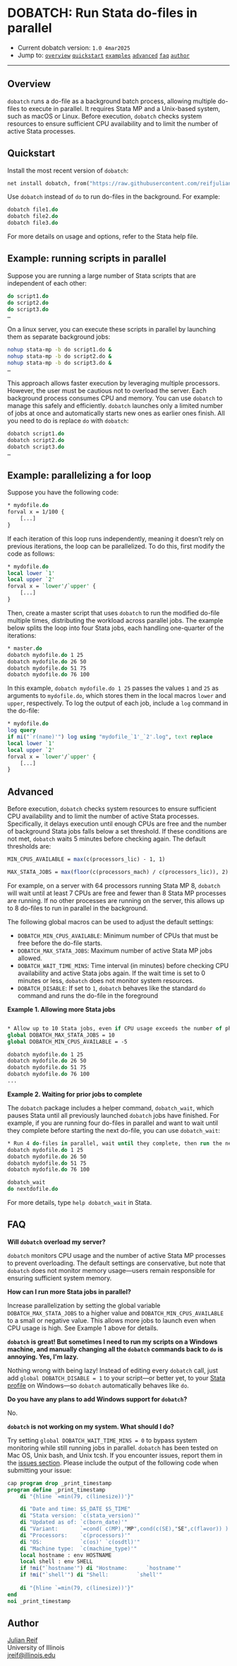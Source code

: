 # DOBATCH: Run Stata do-files in parallel

- Current dobatch version: `1.0 4mar2025`
- Jump to:  [`overview`](#overview) [`quickstart`](#quickstart) [`examples`](#example-running-scripts-in-parallel)
 [`advanced`](#advanced)  [`faq`](#faq) [`author`](#author)

-----------

## Overview

`dobatch` runs a do-file as a background batch process, allowing multiple do-files to execute in parallel. It requires Stata MP and a Unix-based system, such as macOS or Linux. Before execution, `dobatch` checks system resources to ensure sufficient CPU availability and to limit the number of active Stata processes.

## Quickstart

Install the most recent version of `dobatch`:
```stata
net install dobatch, from("https://raw.githubusercontent.com/reifjulian/dobatch/master") replace
```

Use `dobatch` instead of `do` to run do-files in the background. For example:
```stata
dobatch file1.do
dobatch file2.do
dobatch file3.do
```

For more details on usage and options, refer to the Stata help file.

## Example: running scripts in parallel

Suppose you are running a large number of Stata scripts that are independent of each other:
```stata
do script1.do
do script2.do
do script3.do
…
```

On a linux server, you can execute these scripts in parallel by launching them as separate background jobs:
```bash
nohup stata-mp -b do script1.do &
nohup stata-mp -b do script2.do &
nohup stata-mp -b do script3.do &
…
```

This approach allows faster execution by leveraging multiple processors. However, the user must be cautious not to overload the server. Each background process consumes CPU and memory. You can use `dobatch` to manage this safely and efficiently. `dobatch` launches only a limited number of jobs at once and automatically starts new ones as earlier ones finish. All you need to do is replace `do` with `dobatch`:
```stata
dobatch script1.do
dobatch script2.do
dobatch script3.do
…
```


## Example: parallelizing a for loop

Suppose you have the following code:
```stata
* mydofile.do
forval x = 1/100 {
	[...]
}
```
If each iteration of this loop runs independently, meaning it doesn’t rely on previous iterations, the loop can be parallelized. To do this, first modify the code as follows:
```stata
* mydofile.do
local lower `1'
local upper `2'
forval x = `lower'/`upper' {
	[...]
}
```
Then, create a master script that uses `dobatch` to run the modified do-file multiple times, distributing the workload across parallel jobs. The example below splits the loop into four Stata jobs, each handling one-quarter of the iterations:
```stata
* master.do
dobatch mydofile.do 1 25
dobatch mydofile.do 26 50
dobatch mydofile.do 51 75
dobatch mydofile.do 76 100
```

In this example, `dobatch mydofile.do 1 25` passes the values `1` and `25` as arguments to `mydofile.do`, which stores them in the local macros `lower` and `upper`, respectively. To log the output of each job, include a `log` command in the do-file:
```stata
* mydofile.do
log query
if mi("`r(name)'") log using "mydofile_`1'_`2'.log", text replace
local lower `1'
local upper `2'
forval x = `lower'/`upper' {
	[...]
}
```

## Advanced

Before execution, `dobatch` checks system resources to ensure sufficient CPU availability and to limit the number of active Stata processes. Specifically, it delays execution until enough CPUs are free and the number of background Stata jobs falls below a set threshold. If these conditions are not met, `dobatch` waits 5 minutes before checking again. The default thresholds are:

```stata
MIN_CPUS_AVAILABLE = max(c(processors_lic) - 1, 1)

MAX_STATA_JOBS = max(floor(c(processors_mach) / c(processors_lic)), 2)
```

For example, on a server with 64 processors running Stata MP 8, `dobatch` will wait until at least 7 CPUs are free and fewer than 8 Stata MP processes are running. If no other processes are running on the server, this allows up to 8 do-files to run in parallel in the background.

The following global macros can be used to adjust the default settings:

- `DOBATCH_MIN_CPUS_AVAILABLE`: Minimum number of CPUs that must be free before the do-file starts.
- `DOBATCH_MAX_STATA_JOBS`: Maximum number of active Stata MP jobs allowed.
- `DOBATCH_WAIT_TIME_MINS`: Time interval (in minutes) before checking CPU availability and active Stata jobs again. If the wait time is set to 0 minutes or less, `dobatch` does not monitor system resources.
- `DOBATCH_DISABLE`: If set to `1`, `dobatch` behaves like the standard `do` command and runs the do-file in the foreground

**Example 1. Allowing more Stata jobs**

```stata

* Allow up to 10 Stata jobs, even if CPU usage exceeds the number of physical CPUs by 5
global DOBATCH_MAX_STATA_JOBS = 10
global DOBATCH_MIN_CPUS_AVAILABLE = -5

dobatch mydofile.do 1 25
dobatch mydofile.do 26 50
dobatch mydofile.do 51 75
dobatch mydofile.do 76 100
...
```

**Example 2. Waiting for prior jobs to complete**

The `dobatch` package includes a helper command, `dobatch_wait`, which pauses Stata until all previously launched `dobatch` jobs have finished. For example, if you are running four do-files in parallel and want to wait until they complete before starting the next do-file, you can use `dobatch_wait`:

```stata
* Run 4 do-files in parallel, wait until they complete, then run the next script
dobatch mydofile.do 1 25
dobatch mydofile.do 26 50
dobatch mydofile.do 51 75
dobatch mydofile.do 76 100

dobatch_wait
do nextdofile.do
```
For more details, type `help dobatch_wait` in Stata.

## FAQ

**Will `dobatch` overload my server?**

`dobatch` monitors CPU usage and the number of active Stata MP processes to prevent overloading. The default settings are conservative, but note that `dobatch` does not monitor memory usage&#8212;users remain responsible for ensuring sufficient system memory.

**How can I run more Stata jobs in parallel?**

Increase parallelization by setting the global variable `DOBATCH_MAX_STATA_JOBS` to a higher value and `DOBATCH_MIN_CPUS_AVAILABLE` to a small or negative value. This allows more jobs to launch even when CPU usage is high. See Example 1 above for details.

**`dobatch` is great! But sometimes I need to run my scripts on a Windows machine, and manually changing all the `dobatch` commands back to `do` is annoying. Yes, I'm lazy.**

Nothing wrong with being lazy! Instead of editing every `dobatch` call, just add `global DOBATCH_DISABLE = 1` to your script&#8212;or better yet, to your [Stata profile](https://julianreif.com/guide/#stata-profile) on Windows&#8212;so `dobatch` automatically behaves like `do`.

**Do you have any plans to add Windows support for `dobatch`?**

No.

**`dobatch` is not working on my system. What should I do?**

Try setting `global DOBATCH_WAIT_TIME_MINS = 0` to bypass system monitoring while still running jobs in parallel. `dobatch` has been tested on Mac OS, Unix bash, and Unix tcsh. If you encounter issues, report them in the [issues section](../../issues). Please include the output of the following code when submitting your issue:
```stata
cap program drop _print_timestamp 
program define _print_timestamp 
	di "{hline `=min(79, c(linesize))'}"

	di "Date and time: $S_DATE $S_TIME"
	di "Stata version: `c(stata_version)'"
	di "Updated as of: `c(born_date)'"
	di "Variant:       `=cond( c(MP),"MP",cond(c(SE),"SE",c(flavor)) )'"
	di "Processors:    `c(processors)'"
	di "OS:            `c(os)' `c(osdtl)'"
	di "Machine type:  `c(machine_type)'"
	local hostname : env HOSTNAME
	local shell : env SHELL
	if !mi("`hostname'") di "Hostname:      `hostname'"
	if !mi("`shell'") di "Shell:         `shell'"
	
	di "{hline `=min(79, c(linesize))'}"
end
noi _print_timestamp
```

## Author

[Julian Reif](http://www.julianreif.com)
<br>University of Illinois
<br>jreif@illinois.edu
